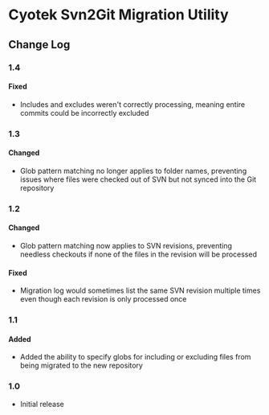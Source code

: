 # Cyotek Svn2Git Migration Utility

## Change Log

### 1.4

#### Fixed

* Includes and excludes weren't correctly processing, meaning entire commits
  could be incorrectly excluded

### 1.3

#### Changed

* Glob pattern matching no longer applies to folder names,
  preventing issues where files were checked out of SVN but not
  synced into the Git repository

### 1.2

#### Changed

* Glob pattern matching now applies to SVN revisions, preventing
  needless checkouts if none of the files in the revision will
  be processed

#### Fixed

* Migration log would sometimes list the same SVN revision
  multiple times even though each revision is only processed
  once

### 1.1

#### Added

* Added the ability to specify globs for including or excluding
  files from being migrated to the new repository  

### 1.0

* Initial release
